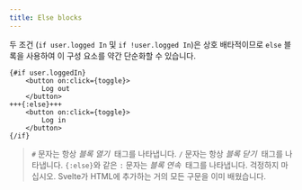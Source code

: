 ```yaml
---
title: Else blocks
---
```


두 조건 (`if user.logged In` 및 `if !user.logged In`)은 상호 배타적이므로 `else` 블록을 사용하여 이 구성 요소를 약간 단순화할 수 있습니다.

```svelte
{#if user.loggedIn}
	<button on:click={toggle}>
		Log out
	</button>
+++{:else}+++
	<button on:click={toggle}>
		Log in
	</button>
{/if}
```

> `#` 문자는 항상 _블록 열기_ &nbsp;태그를 나타냅니다. `/` 문자는 항상 _블록 닫기_ &nbsp;태그를 나타냅니다. `{:else}`와 같은 `:` 문자는 _블록 연속_ &nbsp;태그를 나타냅니다. 걱정하지 마십시오. Svelte가 HTML에 추가하는 거의 모든 구문을 이미 배웠습니다.

